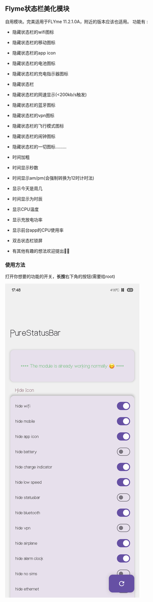 ## Flyme状态栏美化模块

自用模块。完美适用于FLYme 11.2.1.0A，附近的版本应该也适用。
功能有 :

+ 隐藏状态栏的wifi图标

+ 隐藏状态栏的移动图标

+ 隐藏状态栏的app icon

+ 隐藏状态栏的电池图标

+ 隐藏状态栏的充电指示器图标

+ 隐藏状态栏

+ 隐藏状态栏的网速显示(<200kb/s触发)

+ 隐藏状态栏的蓝牙图标

+ 隐藏状态栏的vpn图标

+ 隐藏状态栏的飞行模式图标

+ 隐藏状态栏的闹钟图标

+ 隐藏状态栏的一切图标.........

+ 时间加粗

+ 时间显示秒数

+ 时间显示am/pm(会强制转换为12时计时法)

+ 显示今天是周几

+ 时间显示为时辰

+ 显示CPU温度

+ 显示充放电功率

+ 显示前台app的CPU使用率

+ 双击状态栏锁屏

+ 有其他有趣的想法欢迎提出🥰🥰


### 使用方法

打开你想要的功能的开关，**长按**右下角的按钮(需要给root)

![show](./show.png)
